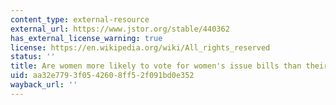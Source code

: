 ```yaml
---
content_type: external-resource
external_url: https://www.jstor.org/stable/440362
has_external_license_warning: true
license: https://en.wikipedia.org/wiki/All_rights_reserved
status: ''
title: Are women more likely to vote for women's issue bills than their male colleagues?
uid: aa32e779-3f05-4260-8ff5-2f091bd0e352
wayback_url: ''
---
```

